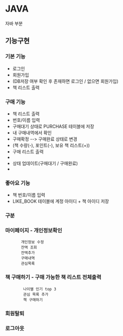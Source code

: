 # JAVA
자바 부분

## 기능구현
### 기본 기능
- 로그인
- 회원가입
- (DB저장 여부 확인 후 존재하면 로그인 / 없으면 회원가입)
- 책 리스트 출력

### 구매 기능
- 책 리스트 출력
- 번호/이름 입력
- 구매대기 상태로 PURCHASE 테이블에 저장
- 내 구매내역에서 확인
- 구매확정 --> 구매완료 상태로 변경
- (책 수량(-), 포인트(-), 보유 책 리스트(+))
- 구매 리스트 출력
-
- 상태 업데이트(구매대기 / 구매완료)
- 

### 좋아요 기능 
- 책 번호/이름 입력
- LIKE_BOOK 테이블에 계정 아이디 + 책 아이디 저장

### 

### 구분

### 마이페이지  - 개인정보확인
		   개인정보 수정
		   잔액 조회
		   잔액추가 
		   구매내역 
		   관심목록 

### 책 구매하기 - 구매 가능한 책 리스트 전체출력
		    나이별 인기 top 3 
		    관심 목록 추가 
		    책 구매하기 
                   
### 회원탈퇴
### 로그아웃
